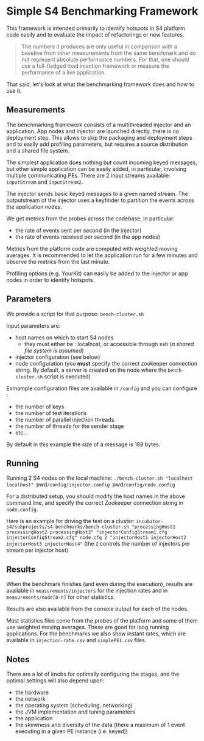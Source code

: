Simple S4 Benchmarking Framework
================================

This framework is intended primarily to identify hotspots in S4 platform code easily and to evaluate the impact of refactorings or new features. 

> The numbers it produces are only useful in comparison with a baseline from other measurements from the same benchmark and do not represent absolute performance numbers. For that, one should use a full-fledged load injection framework or measure the performance of a live application.

That said, let's look at what the benchmarking framework does and how to use it.

## Measurements

The benchmarking framework consists of a multithreaded injector and an application. App nodes and injector are launched directly, there is no deployment step. This allows to skip the packaging and deployment steps and to easily add profiling parameters, but requires a source distribution and a shared file system.

The simplest application does nothing but count incoming keyed messages, but other simple application can be easily added, in particular, involving multiple communicating PEs. There are 2 input streams available: `inputStream` and `inputStream2`.

The injector sends basic keyed messages to a given named stream. The outputstream of the injector uses a keyfinder to partition the events across the application nodes.

We get metrics from the probes across the codebase, in particular:
- the rate of events sent per second (in the injector)
- the rate of events received per second (in the app nodes)

Metrics from the platform code are computed with weighted moving averages. It is recommended to let the application run for a few minutes and observe the metrics from the last minute.

Profiling options (e.g. YourKit) can easily be added to the injector or app nodes in order to identify hotspots.

## Parameters

We provide a script for that purpose: `bench-cluster.sh`

Input parameters are:

- host names on which to start S4 nodes
	* they must either be : localhost, or accessible through ssh (_a shared file system is assumed_) 
- injector configuration (see below)
- node configuration (you __must__ specify the correct zookeeper connection string. By default, a server is created on the node where the `bench-cluster.sh` script is executed)

 
Exmample configuration files are available in `/config` and you can configure :

- the number of keys
- the number of test iterations
- the number of parallel injection threads
- the number of threads for the sender stage
- etc…

By default in this example the size of a message is 188 bytes.


## Running

Running 2 S4 nodes on the local machine:
`./bench-cluster.sh "localhost localhost" `pwd`/config/injector.config `pwd`/config/node.config`

For a distributed setup, you should modify the host names in the above command line, and specify the correct Zookeeper connection string in `node.config`.

Here is an example for driving the test on a cluster:
`incubator-s4/subprojects/s4-benchmarks/bench-cluster.sh "processingHost1 processingHost2 processingHost3" "injectorConfigStream1.cfg injectorConfigStream2.cfg" node.cfg 2 "injectorHost1 injectorHost2 injectorHost3 injectorHost4"` (the `2` controls the number of injectors per stream per injector host)

## Results


When the benchmark finishes (and even during the execution), results are available in `measurements/injectors` for the injection rates and in `measurements/node[0-n]` for other statistics.

Results are also available from the console output for each of the nodes.

Most statistics files come from the probes of the platform and some of them use weighted moving averages. These are good for long running applications. For the benchmarks we also show instant rates, which are available in `injection-rate.csv` and `simplePE1.csv` files.

## Notes

There are a lot of knobs for optimally configuring the stages, and the optimal settings will also depend upon:
- the hardware
- the network
- the operating system (scheduling, networking)
- the JVM implementation and tuning parameters
- the application
- the skewness and diversity of the data (there a maximum of 1 event executing in a given PE instance (i.e. keyed))